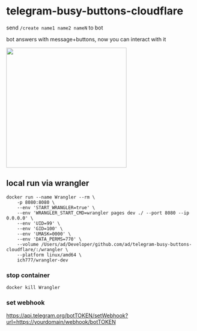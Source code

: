 # telegram-busy-buttons-cloudflare

send `/create name1 name2 nameN` to bot

bot answers with message+buttons, now you can interact with it

<img width="320" src="https://user-images.githubusercontent.com/35623/178100006-3d1de9be-4319-44f2-a239-e4f6da02689a.gif" />


## local run via wrangler

```
docker run --name Wrangler --rm \
    -p 8080:8080 \
    --env 'START_WRANGLER=true' \
    --env 'WRANGLER_START_CMD=wrangler pages dev ./ --port 8080 --ip 0.0.0.0' \
    --env 'UID=99' \
    --env 'GID=100' \
    --env 'UMASK=0000' \
    --env 'DATA_PERMS=770' \
    --volume /Users/ad/Developer/github.com/ad/telegram-busy-buttons-cloudflare/:/wrangler \
    --platform linux/amd64 \
    ich777/wrangler-dev
```

### stop container

```
docker kill Wrangler
```


### set webhook

https://api.telegram.org/botTOKEN/setWebhook?url=https://yourdomain/webhook/botTOKEN